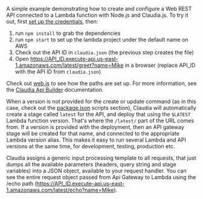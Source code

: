 A simple example demonstrating how to create and configure a Web REST API connected to a Lambda function with Node.js and Claudia.js. To try it out, first [set up the credentials](https://github.com/claudiajs/claudia/blob/master/getting_started.md#configuring-access-credentials), then:

1. run `npm install` to grab the dependencies
2. run `npm start` to set up the lambda project under the default name on AWS 
3. Check out the API ID in `claudia.json` (the previous step creates the file)
4. Open https://API_ID.execute-api.us-east-1.amazonaws.com/latest/greet?name=Mike in a browser (replace API_ID with the API ID from `claudia.json`)

Check out [web.js](web.js) to see how the paths are set up. For more information, see the [Claudia Api Builder](https://github.com/claudiajs/claudia-api-builder) documentation.

When a version is not provided for the create or update command (as in this case, check out the [package.json](package.json) scripts section), Claudia will automatically create a stage called `latest` for the API, and deploy that using the `$LATEST` Lambda function version. That's where the `/latest/` part of the URL comes from. If a version is provided with the deployment, then an API gateway stage will be created for that name, and connected to the appropriate Lambda version alias. This makes it easy to run several Lambda and API versions at the same time, for development, testing, production etc.

Claudia assigns a generic input processing template to all requests, that just dumps all the available parameters (headers, query string and stage variables) into a JSON object, available to your request handler. You can see the entire request object passed from Api Gateway to Lambda using the /echo path (https://API_ID.execute-api.us-east-1.amazonaws.com/latest/echo?name=Mike).


